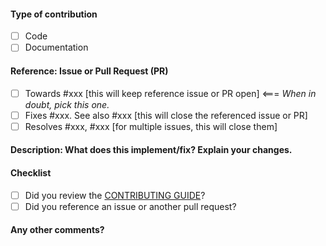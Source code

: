 <!--
Thanks for contributing a pull request! Please ensure you have taken a look at
the contribution guidelines: https://github.com/data-umbrella/data-umbrella-website/blob/main/CONTRIBUTING.md
-->

#### Type of contribution
- [ ] Code
- [ ] Documentation

#### Reference: Issue or Pull Request (PR)
- [ ] Towards #xxx   [this will keep reference issue or PR open]  <=== _When in doubt, pick this one._
- [ ] Fixes #xxx. See also #xxx   [this will close the referenced issue or PR]
- [ ] Resolves #xxx, #xxx [for multiple issues, this will close them]

#### Description: What does this implement/fix? Explain your changes.



#### Checklist

- [ ] Did you review the [CONTRIBUTING GUIDE](https://github.com/data-umbrella/data-umbrella-website/blob/main/CONTRIBUTING.md)?
- [ ] Did you reference an issue or another pull request?

#### Any other comments?

<!--
Please be aware that we are a loose team of volunteers so patience is
necessary; assistance handling other issues is very welcome. We value
all user contributions, no matter how minor they are. If we are slow to
review, either the pull request needs some benchmarking, tinkering,
convincing, etc. or more likely the reviewers are simply busy. In either
case, we ask for your understanding during the review process.

Thanks for contributing!
-->
